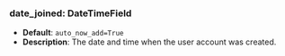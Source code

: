 ### date_joined: DateTimeField

- **Default**: `auto_now_add=True`
- **Description**: The date and time when the user account was created.

